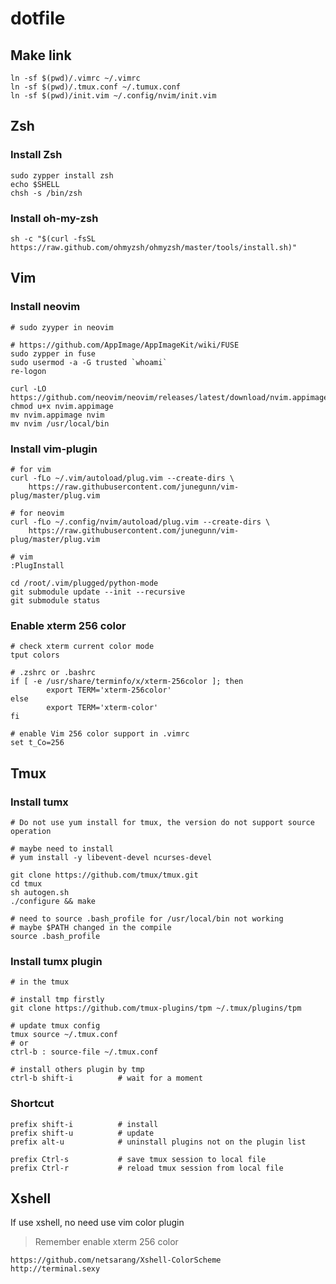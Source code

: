 # dotfile

## Make link 
```
ln -sf $(pwd)/.vimrc ~/.vimrc
ln -sf $(pwd)/.tmux.conf ~/.tumux.conf
ln -sf $(pwd)/init.vim ~/.config/nvim/init.vim
```

## Zsh
### Install Zsh
```
sudo zypper install zsh
echo $SHELL
chsh -s /bin/zsh
```
### Install oh-my-zsh
```
sh -c "$(curl -fsSL https://raw.github.com/ohmyzsh/ohmyzsh/master/tools/install.sh)"
```

## Vim
### Install neovim
```
# sudo zyyper in neovim

# https://github.com/AppImage/AppImageKit/wiki/FUSE
sudo zypper in fuse
sudo usermod -a -G trusted `whoami`
re-logon

curl -LO https://github.com/neovim/neovim/releases/latest/download/nvim.appimage
chmod u+x nvim.appimage
mv nvim.appimage nvim
mv nvim /usr/local/bin
```
### Install vim-plugin
```
# for vim
curl -fLo ~/.vim/autoload/plug.vim --create-dirs \
    https://raw.githubusercontent.com/junegunn/vim-plug/master/plug.vim

# for neovim
curl -fLo ~/.config/nvim/autoload/plug.vim --create-dirs \
    https://raw.githubusercontent.com/junegunn/vim-plug/master/plug.vim

# vim
:PlugInstall

cd /root/.vim/plugged/python-mode
git submodule update --init --recursive
git submodule status
```

### Enable xterm 256 color
```
# check xterm current color mode
tput colors

# .zshrc or .bashrc
if [ -e /usr/share/terminfo/x/xterm-256color ]; then
        export TERM='xterm-256color'
else
        export TERM='xterm-color'
fi

# enable Vim 256 color support in .vimrc
set t_Co=256
```

## Tmux

### Install tumx
```
# Do not use yum install for tmux, the version do not support source operation

# maybe need to install
# yum install -y libevent-devel ncurses-devel

git clone https://github.com/tmux/tmux.git
cd tmux
sh autogen.sh
./configure && make

# need to source .bash_profile for /usr/local/bin not working
# maybe $PATH changed in the compile
source .bash_profile
```

### Install tumx plugin
```
# in the tmux

# install tmp firstly
git clone https://github.com/tmux-plugins/tpm ~/.tmux/plugins/tpm

# update tmux config
tmux source ~/.tmux.conf
# or
ctrl-b : source-file ~/.tmux.conf

# install others plugin by tmp
ctrl-b shift-i          # wait for a moment
```

### Shortcut
```
prefix shift-i          # install
prefix shift-u          # update
prefix alt-u            # uninstall plugins not on the plugin list

prefix Ctrl-s           # save tmux session to local file
prefix Ctrl-r           # reload tmux session from local file

```

## Xshell
If use xshell, no need use vim color plugin
>Remember enable xterm 256 color
```
https://github.com/netsarang/Xshell-ColorScheme
http://terminal.sexy
```
